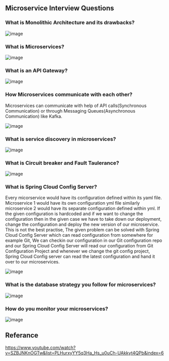 ## Microservice Interview Questions


### What is Monolithic Architecture and its drawbacks?

![image](https://user-images.githubusercontent.com/52998083/220589299-4b30cbe1-479c-4eb2-86ea-92b1ac4c4b12.png)

### What is Microservices?

![image](https://user-images.githubusercontent.com/52998083/220590222-55ee8045-9fc1-4f44-a7d2-82e2f5a9dc4b.png)

### What is an API Gateway?

![image](https://user-images.githubusercontent.com/52998083/220590679-88d6b7f6-b8a7-4f83-8fae-8a18511dd61e.png)

### How Microservices communicate with each other?

Microservices can communicate with help of API calls(Synchronous Communication) or through Messaging Queues(Asynchronous Communication) like Kafka.

![image](https://user-images.githubusercontent.com/52998083/220592488-79c716fc-7b6a-47d5-9027-cd6fcfecb705.png)

### What is service discovery in microservices?

![image](https://user-images.githubusercontent.com/52998083/220593422-78fcc0a6-9357-4ea7-a250-42defa531113.png)

### What is Circuit breaker and Fault Taulerance?

![image](https://user-images.githubusercontent.com/52998083/220595621-a0c96264-f897-4739-8f95-dce0dacf6f0d.png)

### What is Spring Cloud Config Server?

Every micorservice would have its configuration defined within its yaml file. Microservice 1 would have its own configuration yml file similarly microservice 2 would have its separate configuration defined within yml. If the given configuration is hardcoded and if we want to change the configuration then in the given case we have to take down our deployment, change the configuration and deploy the new version of our microservice. This is not the best practise, The given problem can be solved with Spring Cloud Config Server which can read configuration from somewhere for example Git, We can checkin our configuration in our Git configuration repo and our Spring Cloud Config Server will read our configuration from Git Configuration Project and whenever we change the git config project, Spring Cloud Config server can read the latest configuration and hand it over to our microservices.


![image](https://user-images.githubusercontent.com/52998083/220596580-da4b11d9-b0ba-4df8-8199-1b1c72a66e2b.png)

### What is the database strategy you follow for microservices?

![image](https://user-images.githubusercontent.com/52998083/220604806-6f1df84b-7df5-4c00-ba62-d65b97481972.png)

### How do you monitor your microservices?

![image](https://user-images.githubusercontent.com/52998083/220605104-74a9347d-00ce-4bff-b7c6-600f5dffb314.png)


## Referance

https://www.youtube.com/watch?v=SZBJNKnOGTw&list=PLHurxyYY5q3Ha_Hs_u0uCh-UAkkyt4QPb&index=6















